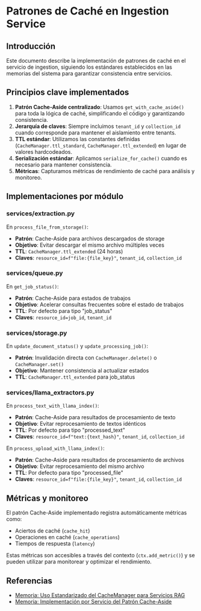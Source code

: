 # Patrones de Caché en Ingestion Service

## Introducción

Este documento describe la implementación de patrones de caché en el servicio de ingestion, siguiendo los estándares establecidos en las memorias del sistema para garantizar consistencia entre servicios.

## Principios clave implementados

1. **Patrón Cache-Aside centralizado**: Usamos `get_with_cache_aside()` para toda la lógica de caché, simplificando el código y garantizando consistencia.
2. **Jerarquía de claves**: Siempre incluimos `tenant_id` y `collection_id` cuando corresponde para mantener el aislamiento entre tenants.
3. **TTL estándar**: Utilizamos las constantes definidas (`CacheManager.ttl_standard`, `CacheManager.ttl_extended`) en lugar de valores hardcodeados.
4. **Serialización estándar**: Aplicamos `serialize_for_cache()` cuando es necesario para mantener consistencia.
5. **Métricas**: Capturamos métricas de rendimiento de caché para análisis y monitoreo.

## Implementaciones por módulo

### services/extraction.py

En `process_file_from_storage()`:
- **Patrón**: Cache-Aside para archivos descargados de storage
- **Objetivo**: Evitar descargar el mismo archivo múltiples veces
- **TTL**: `CacheManager.ttl_extended` (24 horas)
- **Claves**: `resource_id=f"file:{file_key}"`, `tenant_id`, `collection_id`

### services/queue.py

En `get_job_status()`:
- **Patrón**: Cache-Aside para estados de trabajos
- **Objetivo**: Acelerar consultas frecuentes sobre el estado de trabajos
- **TTL**: Por defecto para tipo "job_status"
- **Claves**: `resource_id=job_id`, `tenant_id`

### services/storage.py

En `update_document_status()` y `update_processing_job()`:
- **Patrón**: Invalidación directa con `CacheManager.delete()` o `CacheManager.set()`
- **Objetivo**: Mantener consistencia al actualizar estados
- **TTL**: `CacheManager.ttl_extended` para job_status

### services/llama_extractors.py

En `process_text_with_llama_index()`:
- **Patrón**: Cache-Aside para resultados de procesamiento de texto
- **Objetivo**: Evitar reprocesamiento de textos idénticos
- **TTL**: Por defecto para tipo "processed_text"
- **Claves**: `resource_id=f"text:{text_hash}"`, `tenant_id`, `collection_id`

En `process_upload_with_llama_index()`:
- **Patrón**: Cache-Aside para resultados de procesamiento de archivos
- **Objetivo**: Evitar reprocesamiento del mismo archivo
- **TTL**: Por defecto para tipo "processed_file" 
- **Claves**: `resource_id=f"file:{file_key}"`, `tenant_id`, `collection_id`

## Métricas y monitoreo

El patrón Cache-Aside implementado registra automáticamente métricas como:
- Aciertos de caché (`cache_hit`)
- Operaciones en caché (`cache_operations`)
- Tiempos de respuesta (`latency`)

Estas métricas son accesibles a través del contexto (`ctx.add_metric()`) y se pueden utilizar para monitorear y optimizar el rendimiento.

## Referencias

- [Memoria: Uso Estandarizado del CacheManager para Servicios RAG](memory:6c9efbf8-98d9-4d1c-b073-a09823e56a5d)
- [Memoria: Implementación por Servicio del Patrón Cache-Aside](memory:1990c4da-39e0-4cdb-94e7-0dfdb25110ee)
